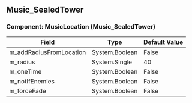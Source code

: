## Music_SealedTower

### Component: MusicLocation (Music_SealedTower)

|Field|Type|Default Value|
|-----|----|-------------|
|m_addRadiusFromLocation|System.Boolean|False|
|m_radius|System.Single|40|
|m_oneTime|System.Boolean|False|
|m_notIfEnemies|System.Boolean|False|
|m_forceFade|System.Boolean|False|

